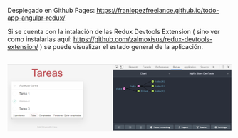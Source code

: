 Desplegado en Github Pages:
  https://franlopezfreelance.github.io/todo-app-angular-redux/

Si se cuenta con la intalación de las Redux Devtools Extension ( sino ver como instalarlas aquí: https://github.com/zalmoxisus/redux-devtools-extension/ ) se puede visualizar el estado general de la aplicación.

<br />

<img src="https://github.com/FranLopezFreelance/todo-app-angular-redux/blob/master/src/assets/tareas-redux.png" />

